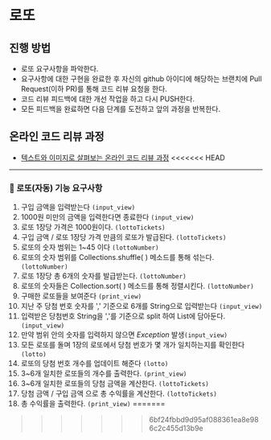 # 로또
## 진행 방법
* 로또 요구사항을 파악한다.
* 요구사항에 대한 구현을 완료한 후 자신의 github 아이디에 해당하는 브랜치에 Pull Request(이하 PR)를 통해 코드 리뷰 요청을 한다.
* 코드 리뷰 피드백에 대한 개선 작업을 하고 다시 PUSH한다.
* 모든 피드백을 완료하면 다음 단계를 도전하고 앞의 과정을 반복한다.

## 온라인 코드 리뷰 과정
* [텍스트와 이미지로 살펴보는 온라인 코드 리뷰 과정](https://github.com/next-step/nextstep-docs/tree/master/codereview)
<<<<<<< HEAD


--------------------------------
### 🔹 로또(자동) 기능 요구사항

1. 구입 금액을 입력받는다 `(input_view)`
2. 1000원 미만의 금액을 입력한다면 종료한다 `(input_view)`
3. 로또 1장당 가격은 1000원이다. `(lottoTickets)`
4. 구입 금액 / 로또 1장당 가격 만큼의 로또가 발급된다. `(lottoTickets)`
5. 로또의 숫자 범위는 1~45 이다 `(lottoNumber)`
6. 로또의 숫자 범위를 Collections.shuffle( ) 메소드를 통해 섞는다. `(lottoNumber)`
7. 로또 1장당 총 6개의 숫자를 발급받는다. `(lottoNumber)`
8. 로또의 숫자들은 Collection.sort( ) 메소드를 통해 정렬시킨다. `(lottoNumber)`
9. 구매한 로또들을 보여준다 `(print_view)`
10. 지난 주 당첨 번호 숫자를 ',' 기준으로 6개를 String으로 입력받는다 `(input_view)`
11. 입력받은 당첨번호 String을 ','를 기준으로 split 하여 List에 담아둔다. `(input_view)`
12. 만약 범위 안의 숫자를 입력하지 않으면 *Exception* 발생`(input_view)`
13. 모든 로또를 돌며 1장의 로또에서 당첨 번호가 몇 개가 일치하는지를 확인한다 `(lotto)`
14. 로또의 당첨 번호 개수를 업데이트 해준다 `(lotto)`
15. 3~6개 일치한 로또들의 개수를 출력한다.  `(print_view)`
16. 3~6개 일치한 로또들의 당첨 금액을 계산한다. `(lottoTickets)`
17. 당첨 금액 / 구입 금액 으로 총 수익률을 계산한다. `(lottoTickets)`
18. 총 수익률을 출력한다. `(print_view)`
=======
>>>>>>> 6bf24fbbd9d95af088361ea8e986c2c455d13b9e
